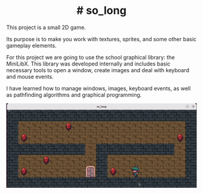 <h1 align=center># so_long</h1>

This project is a small 2D game.

Its purpose is to make you work with textures, sprites, and some other basic gameplay elements.

For this project we are going to use the school graphical library: the MiniLibX. This library was developed internally and includes basic necessary tools to open a window, create images and deal with keyboard and mouse events.

I have learned how to manage windows, images, keyboard events, as well as pathfinding algorithms and graphical programming.

![](https://github.com/egoncalv/so_long/blob/3db24b67fcff7c873da4c8e92013aae5868b4485/ezgif.com-gif-maker.gif)
